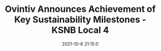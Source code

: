 ---
"title": "Ovintiv Announces Achievement of Key Sustainability Milestones - KSNB Local 4"
"date": "2021-10-6 21:15:0"
"feed_name": "GOOGLENEWSDRILLING"
"feed_website": "https://news.google.com/search?q=drilling%2Bincident&hl=en-US&gl=US&ceid=US:en"
"feed_rss": "https://news.google.com/rss/search?q=drilling%2Bincident&hl=en-US&gl=US&ceid=US:en"
"link": "https://www.ksnblocal4.com/prnewswire/2021/10/06/ovintiv-announces-achievement-key-sustainability-milestones/"
"source": "{'href': 'https://www.ksnblocal4.com', 'title': 'KSNB Local 4'}"
"file": "_posts/2021-1-1-46d6d2c2ccd2d22f2467406e826b11fea75355b0.md"
"accident": "0"
"drilling": "0"
"dead": "0"
"injured": "0"
"arrested": "0"
"place": "unknown place"
"where": "unknown site"
"causes": "unknown"
"place_uri": "unknown place"
---